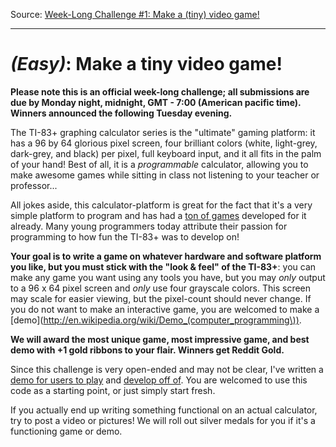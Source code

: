 Source: [Week-Long Challenge #1: Make a (tiny) video game!](http://redd.it/1ch463)

* * *

# *(Easy)*: Make a tiny video game!

**Please note this is an official week-long challenge; all submissions are due by Monday night, midnight, GMT - 7:00 (American pacific time). Winners announced the following Tuesday evening.**

The TI-83+ graphing calculator series is the "ultimate" gaming platform: it has a 96 by 64 glorious pixel screen, four brilliant colors (white, light-grey, dark-grey, and black) per pixel, full keyboard input, and it all fits in the palm of your hand! Best of all, it is a *programmable* calculator, allowing you to make awesome games while sitting in class not listening to your teacher or professor...

All jokes aside, this calculator-platform is great for the fact that it's a very simple platform to program and has had a [ton of games](http://www.ticalc.org/pub/83plus/basic/games/) developed for it already. Many young programmers today attribute their passion for programming to how fun the TI-83+ was to develop on!

**Your goal is to write a game on whatever hardware and software platform you like, but you must stick with the "look & feel" of the TI-83+**: you can make any game you want using any tools you have, but you may _only_ output to a 96 x 64 pixel screen and _only_ use four grayscale colors. This screen may scale for easier viewing, but the pixel-count should never change. If you do not want to make an interactive game, you are welcomed to make a [demo](http://en.wikipedia.org/wiki/Demo_(computer_programming\)).

**We will award the most unique game, most impressive game, and best demo with +1 gold ribbons to your flair. Winners get Reddit Gold.**

Since this challenge is very open-ended and may not be clear, I've written a [demo for users to play](http://htmlpreview.github.io/?https://github.com/nint22/JSPhoenix/blob/master/index.htm) and [develop off of](https://github.com/nint22/JSPhoenix). You are welcomed to use this code as a starting point, or just simply start fresh.

If you actually end up writing something functional on an actual calculator, try to post a video or pictures! We will roll out silver medals for you if it's a functioning game or demo.
